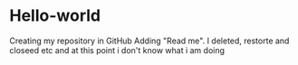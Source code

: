 # Hello-world
Creating my repository in GitHub
Adding "Read me".
I deleted, restorte and closeed etc and at this point i don't know what i am doing
